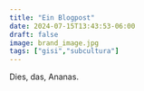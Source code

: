 ```yaml
---
title: "Ein Blogpost"
date: 2024-07-15T13:43:53-06:00
draft: false
image: brand_image.jpg
tags: ["gisi","subcultura"]
---
```


Dies, das, Ananas.